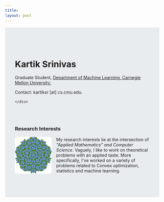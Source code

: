 ```yaml
---
title: 
layout: post 
---
```


 <div class="jumbotron" style=" padding: 4rem 2rem ;  box-sizing: border-box;  ;background-color: #e9ecef">
    <div class="container" style="" >
      
  <h1><b>Kartik Srinivas</b></h1>

  <p class='text-primary'>
    Graduate Student,
    <a href='http://www.ml.cmu.edu' class='text-nowrap'>
      <span class='d-none d-sm-inline'>
	Department of Machine Learning,
      </span>
    </a>
    <a class='text-nowrap' href='http://www.cmu.edu'>
      Carnegie Mellon University.
    </a>
  </p>

  <div class='small mb-2'>
    <span class='text-nowrap' title='Email'>
    Contact: 
    kartiksr [at] cs.cmu.edu.</span>
    &emsp;
  </div>

    </div>
  </div>

<br>
<br>

<div class='container'>

  <div class="row">
    <div class="col-md-9">

  <h3>Research Interests</h3>
<div class = 'square'>
<img style='margin-bottom :10px; margin-right: 15px; border-radius: 6%; float: left; width: 120px; height: 120px' src='assets/images/penrose.jpg'>
</div>
<p style=''> My research interests lie at the intersection of <em>"Applied Mathematics" and Computer Science</em>. Vaguely, I like to work on theoretical problems with an applied taste. More specifically, I've worked on a variety of problems related to Convex optimization,
statistics and machine learning.</p>
</div>
</div>
  </div>

